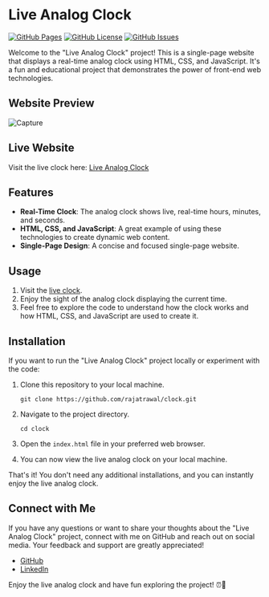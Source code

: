 # Live Analog Clock

[![GitHub Pages](https://img.shields.io/badge/GitHub-Pages-green.svg)](https://rajatrawal.github.io/clock/)
[![GitHub License](https://img.shields.io/badge/license-MIT-blue.svg)](LICENSE)
[![GitHub Issues](https://img.shields.io/github/issues/rajatrawal/clock)](https://github.com/rajatrawal/clock/issues)

Welcome to the "Live Analog Clock" project! This is a single-page website that displays a real-time analog clock using HTML, CSS, and JavaScript. It's a fun and educational project that demonstrates the power of front-end web technologies.

## Website Preview

![Capture](https://github.com/rajatrawal/clock/assets/72153827/ec38ce7d-91d6-4629-803e-96655d3104e0)

## Live Website

Visit the live clock here: [Live Analog Clock](https://rajatrawal.github.io/clock/)

## Features

- **Real-Time Clock**: The analog clock shows live, real-time hours, minutes, and seconds.
- **HTML, CSS, and JavaScript**: A great example of using these technologies to create dynamic web content.
- **Single-Page Design**: A concise and focused single-page website.

## Usage

1. Visit the [live clock](https://rajatrawal.github.io/clock/).
2. Enjoy the sight of the analog clock displaying the current time.
3. Feel free to explore the code to understand how the clock works and how HTML, CSS, and JavaScript are used to create it.

## Installation

If you want to run the "Live Analog Clock" project locally or experiment with the code:

1. Clone this repository to your local machine.

   ```shell
   git clone https://github.com/rajatrawal/clock.git
   ```

2. Navigate to the project directory.

   ```shell
   cd clock
   ```

3. Open the `index.html` file in your preferred web browser.

4. You can now view the live analog clock on your local machine.

That's it! You don't need any additional installations, and you can instantly enjoy the live analog clock.



## Connect with Me

If you have any questions or want to share your thoughts about the "Live Analog Clock" project, connect with me on GitHub and reach out on social media. Your feedback and support are greatly appreciated!

- [GitHub](https://github.com/rajatrawal)
- [LinkedIn](https://www.linkedin.com/in/rajatrawal)


Enjoy the live analog clock and have fun exploring the project! ⏰🌟
